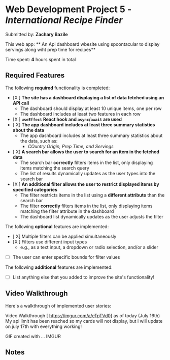 # Web Development Project 5 - *International Recipe Finder*

Submitted by: **Zachary Bazile**

This web app: ** An Api dashboard wbesite using spoontacular to display servings along wiht prep time for recipes**

Time spent: **4** hours spent in total

## Required Features

The following **required** functionality is completed:

- [X ] **The site has a dashboard displaying a list of data fetched using an API call**
  - The dashboard should display at least 10 unique items, one per row
  - The dashboard includes at least two features in each row
- [X ] **`useEffect` React hook and `async`/`await` are used**
- [ X] **The app dashboard includes at least three summary statistics about the data** 
  - The app dashboard includes at least three summary statistics about the data, such as:
    - *COuntry Origin, Prep Time, and Servings*
- [ X] **A search bar allows the user to search for an item in the fetched data**
  - The search bar **correctly** filters items in the list, only displaying items matching the search query
  - The list of results dynamically updates as the user types into the search bar
- [X ] **An additional filter allows the user to restrict displayed items by specified categories**
  - The filter restricts items in the list using a **different attribute** than the search bar 
  - The filter **correctly** filters items in the list, only displaying items matching the filter attribute in the dashboard
  - The dashboard list dynamically updates as the user adjusts the filter

The following **optional** features are implemented:

- [ X] Multiple filters can be applied simultaneously
- [X ] Filters use different input types
  - e.g., as a text input, a dropdown or radio selection, and/or a slider
- [ ] The user can enter specific bounds for filter values

The following **additional** features are implemented:

* [ ] List anything else that you added to improve the site's functionality!

## Video Walkthrough

Here's a walkthrough of implemented user stories:

 Video Walkthrough [ https://imgur.com/a/eTpTVd0]  as of  today (July 16th) My api limit has been reached so my cards will not display, but i will update on july 17th with everything working!

<!-- Replace this with whatever GIF tool you used! -->
GIF created with ...  IMGUR
<!-- Recommended tools:
[Kap](https://getkap.co/) for macOS
[ScreenToGif](https://www.screentogif.com/) for Windows
[peek](https://github.com/phw/peek) for Linux. -->

## Notes
